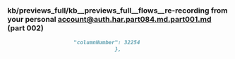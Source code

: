 ### kb/previews_full/kb__previews_full__flows__re-recording from your personal account@auth.har.part084.md.part001.md (part 002)

```md
                     "columnNumber": 32254
                                  },
                          
```

```
